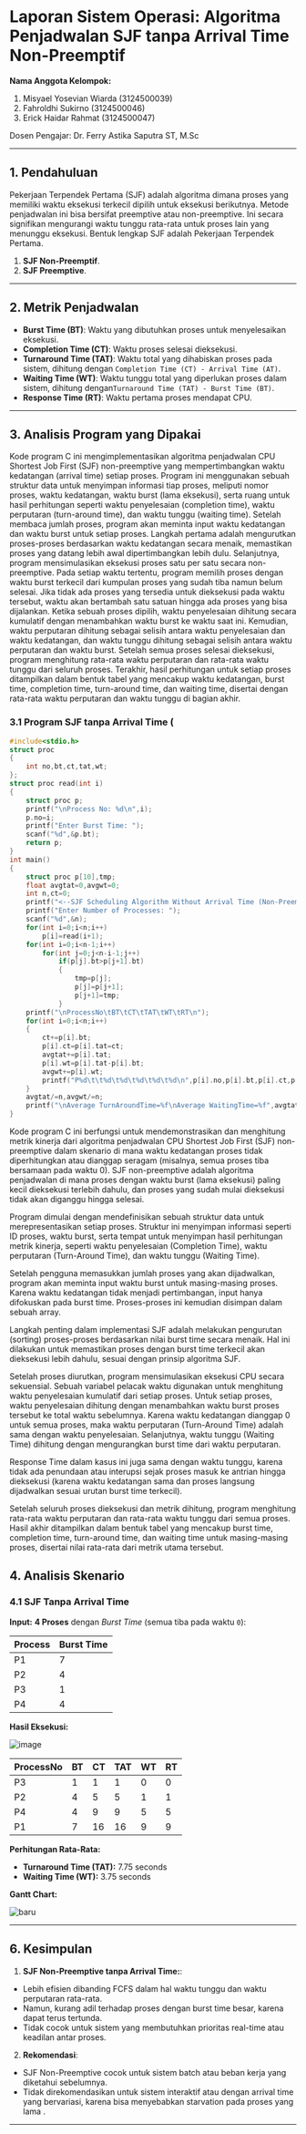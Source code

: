 # Laporan Sistem Operasi: Algoritma Penjadwalan SJF tanpa Arrival Time Non-Preemptif
**Nama Anggota Kelompok:**
1. Misyael Yosevian Wiarda (3124500039)
2. Fahroldhi Sukirno (3124500046)
3. Erick Haidar Rahmat (3124500047)

Dosen Pengajar: Dr. Ferry Astika Saputra ST, M.Sc

---

## 1. Pendahuluan  
Pekerjaan Terpendek Pertama (SJF) adalah algoritma dimana proses yang memiliki waktu eksekusi terkecil dipilih untuk eksekusi berikutnya. Metode penjadwalan ini bisa bersifat preemptive atau non-preemptive. Ini secara signifikan mengurangi waktu tunggu rata-rata untuk proses lain yang menunggu eksekusi. Bentuk lengkap SJF adalah Pekerjaan Terpendek Pertama.
1. **SJF Non-Preemptif**.  
2. **SJF Preemptive**.  

---

## 2. Metrik Penjadwalan
- **Burst Time (BT)**: Waktu yang dibutuhkan proses untuk menyelesaikan eksekusi.
- **Completion Time (CT)**: Waktu proses selesai dieksekusi.  
- **Turnaround Time (TAT)**: Waktu total yang dihabiskan proses pada sistem, dihitung dengan `Completion Time (CT) - Arrival Time (AT)`.
- **Waiting Time (WT)**: Waktu tunggu total yang diperlukan proses dalam sistem, dihitung dengan`Turnaround Time (TAT) - Burst Time (BT)`.  
- **Response Time (RT)**: Waktu pertama proses mendapat CPU.  

---
## 3. Analisis Program yang Dipakai
Kode program C ini mengimplementasikan algoritma penjadwalan CPU Shortest Job First (SJF) non-preemptive yang mempertimbangkan waktu kedatangan (arrival time) setiap proses. Program ini menggunakan sebuah struktur data untuk menyimpan informasi tiap proses, meliputi nomor proses, waktu kedatangan, waktu burst (lama eksekusi), serta ruang untuk hasil perhitungan seperti waktu penyelesaian (completion time), waktu perputaran (turn-around time), dan waktu tunggu (waiting time).
Setelah membaca jumlah proses, program akan meminta input waktu kedatangan dan waktu burst untuk setiap proses. Langkah pertama adalah mengurutkan proses-proses berdasarkan waktu kedatangan secara menaik, memastikan proses yang datang lebih awal dipertimbangkan lebih dulu.
Selanjutnya, program mensimulasikan eksekusi proses satu per satu secara non-preemptive. Pada setiap waktu tertentu, program memilih proses dengan waktu burst terkecil dari kumpulan proses yang sudah tiba namun belum selesai. Jika tidak ada proses yang tersedia untuk dieksekusi pada waktu tersebut, waktu akan bertambah satu satuan hingga ada proses yang bisa dijalankan.
Ketika sebuah proses dipilih, waktu penyelesaian dihitung secara kumulatif dengan menambahkan waktu burst ke waktu saat ini. Kemudian, waktu perputaran dihitung sebagai selisih antara waktu penyelesaian dan waktu kedatangan, dan waktu tunggu dihitung sebagai selisih antara waktu perputaran dan waktu burst.
Setelah semua proses selesai dieksekusi, program menghitung rata-rata waktu perputaran dan rata-rata waktu tunggu dari seluruh proses. Terakhir, hasil perhitungan untuk setiap proses ditampilkan dalam bentuk tabel yang mencakup waktu kedatangan, burst time, completion time, turn-around time, dan waiting time, disertai dengan rata-rata waktu perputaran dan waktu tunggu di bagian akhir.

### 3.1 Program SJF tanpa Arrival Time (
```c
#include<stdio.h>
struct proc
{
    int no,bt,ct,tat,wt;
};
struct proc read(int i)
{
    struct proc p;
    printf("\nProcess No: %d\n",i);
    p.no=i;
    printf("Enter Burst Time: ");
    scanf("%d",&p.bt);
    return p;
}
int main()
{
    struct proc p[10],tmp;
    float avgtat=0,avgwt=0;
    int n,ct=0;
    printf("<--SJF Scheduling Algorithm Without Arrival Time (Non-Preemptive)-->\n");
    printf("Enter Number of Processes: ");
    scanf("%d",&n);
    for(int i=0;i<n;i++)
        p[i]=read(i+1);
    for(int i=0;i<n-1;i++)
        for(int j=0;j<n-i-1;j++)    
            if(p[j].bt>p[j+1].bt)
            {
				tmp=p[j];
				p[j]=p[j+1];
				p[j+1]=tmp;
            }
    printf("\nProcessNo\tBT\tCT\tTAT\tWT\tRT\n");
    for(int i=0;i<n;i++)
    {
        ct+=p[i].bt;
		p[i].ct=p[i].tat=ct;
		avgtat+=p[i].tat;
        p[i].wt=p[i].tat-p[i].bt;
        avgwt+=p[i].wt;
        printf("P%d\t\t%d\t%d\t%d\t%d\t%d\n",p[i].no,p[i].bt,p[i].ct,p[i].tat,p[i].wt,p[i].wt);
    }
    avgtat/=n,avgwt/=n;
    printf("\nAverage TurnAroundTime=%f\nAverage WaitingTime=%f",avgtat,avgwt);
}
```
Kode program C ini berfungsi untuk mendemonstrasikan dan menghitung metrik kinerja dari algoritma penjadwalan CPU Shortest Job First (SJF) non-preemptive dalam skenario di mana waktu kedatangan proses tidak diperhitungkan atau dianggap seragam (misalnya, semua proses tiba bersamaan pada waktu 0). SJF non-preemptive adalah algoritma penjadwalan di mana proses dengan waktu burst (lama eksekusi) paling kecil dieksekusi terlebih dahulu, dan proses yang sudah mulai dieksekusi tidak akan diganggu hingga selesai.

Program dimulai dengan mendefinisikan sebuah struktur data untuk merepresentasikan setiap proses. Struktur ini menyimpan informasi seperti ID proses, waktu burst, serta tempat untuk menyimpan hasil perhitungan metrik kinerja, seperti waktu penyelesaian (Completion Time), waktu perputaran (Turn-Around Time), dan waktu tunggu (Waiting Time).

Setelah pengguna memasukkan jumlah proses yang akan dijadwalkan, program akan meminta input waktu burst untuk masing-masing proses. Karena waktu kedatangan tidak menjadi pertimbangan, input hanya difokuskan pada burst time. Proses-proses ini kemudian disimpan dalam sebuah array.

Langkah penting dalam implementasi SJF adalah melakukan pengurutan (sorting) proses-proses berdasarkan nilai burst time secara menaik. Hal ini dilakukan untuk memastikan proses dengan burst time terkecil akan dieksekusi lebih dahulu, sesuai dengan prinsip algoritma SJF.

Setelah proses diurutkan, program mensimulasikan eksekusi CPU secara sekuensial. Sebuah variabel pelacak waktu digunakan untuk menghitung waktu penyelesaian kumulatif dari setiap proses. Untuk setiap proses, waktu penyelesaian dihitung dengan menambahkan waktu burst proses tersebut ke total waktu sebelumnya. Karena waktu kedatangan dianggap 0 untuk semua proses, maka waktu perputaran (Turn-Around Time) adalah sama dengan waktu penyelesaian. Selanjutnya, waktu tunggu (Waiting Time) dihitung dengan mengurangkan burst time dari waktu perputaran.

Response Time dalam kasus ini juga sama dengan waktu tunggu, karena tidak ada penundaan atau interupsi sejak proses masuk ke antrian hingga dieksekusi (karena waktu kedatangan sama dan proses langsung dijadwalkan sesuai urutan burst time terkecil).

Setelah seluruh proses dieksekusi dan metrik dihitung, program menghitung rata-rata waktu perputaran dan rata-rata waktu tunggu dari semua proses. Hasil akhir ditampilkan dalam bentuk tabel yang mencakup burst time, completion time, turn-around time, dan waiting time untuk masing-masing proses, disertai nilai rata-rata dari metrik utama tersebut.

## 4. Analisis Skenario  

### 4.1 SJF Tanpa Arrival Time  
**Input:** **4 Proses** dengan *Burst Time* (semua tiba pada waktu `0`):

| Process | Burst Time |  
|---------|------------|  
| P1      | 7          |  
| P2      | 4          |  
| P3      | 1          |  
| P4      | 4          |  


**Hasil Eksekusi:**

![image](https://github.com/user-attachments/assets/7814645a-dfb0-49aa-b0b3-0674c105cc26)

| ProcessNo | BT | CT  | TAT | WT | RT |  
|-----------|----|-----|-----|----|----|  
| P3        | 1  | 1   | 1   | 0  | 0  |  
| P2        | 4  | 5   | 5   | 1  | 1  |  
| P4        | 4  | 9   | 9   | 5  | 5  |  
| P1        | 7  | 16  | 16  | 9  | 9  |  

**Perhitungan Rata-Rata:**  
- **Turnaround Time (TAT):**  7.75 seconds
- **Waiting Time (WT):**  3.75 seconds

**Gantt Chart:**  

![baru](https://private-user-images.githubusercontent.com/134139485/445097109-c7c84aee-df63-4fc1-b5dd-0f02d42865f8.png?jwt=eyJhbGciOiJIUzI1NiIsInR5cCI6IkpXVCJ9.eyJpc3MiOiJnaXRodWIuY29tIiwiYXVkIjoicmF3LmdpdGh1YnVzZXJjb250ZW50LmNvbSIsImtleSI6ImtleTUiLCJleHAiOjE3NDc2NjM0OTMsIm5iZiI6MTc0NzY2MzE5MywicGF0aCI6Ii8xMzQxMzk0ODUvNDQ1MDk3MTA5LWM3Yzg0YWVlLWRmNjMtNGZjMS1iNWRkLTBmMDJkNDI4NjVmOC5wbmc_WC1BbXotQWxnb3JpdGhtPUFXUzQtSE1BQy1TSEEyNTYmWC1BbXotQ3JlZGVudGlhbD1BS0lBVkNPRFlMU0E1M1BRSzRaQSUyRjIwMjUwNTE5JTJGdXMtZWFzdC0xJTJGczMlMkZhd3M0X3JlcXVlc3QmWC1BbXotRGF0ZT0yMDI1MDUxOVQxMzU5NTNaJlgtQW16LUV4cGlyZXM9MzAwJlgtQW16LVNpZ25hdHVyZT00NGQwOWEzY2FmN2U4OTI5NWMyNjVlYTgwNWVjY2M0NjFlMzcxMWY5NDM3YWQ1YmFmZmYzN2MyNzdiYTQzZDZjJlgtQW16LVNpZ25lZEhlYWRlcnM9aG9zdCJ9.5JLhXT9N551uxOyiDjdy6PGmbF87IUucse6he-R_Uc0)

---

## 6. Kesimpulan  

1. **SJF Non-Preemptive tanpa Arrival Time:**:  
 - Lebih efisien dibanding FCFS dalam hal waktu tunggu dan waktu perputaran rata-rata.
 - Namun, kurang adil terhadap proses dengan burst time besar, karena dapat terus tertunda.
 - Tidak cocok untuk sistem yang membutuhkan prioritas real-time atau keadilan antar proses.

2. **Rekomendasi**:  
 - SJF Non-Preemptive cocok untuk sistem batch atau beban kerja yang diketahui sebelumnya.  
 - Tidak direkomendasikan untuk sistem interaktif atau dengan arrival time yang bervariasi, karena bisa menyebabkan starvation pada proses yang lama  .  

---  
